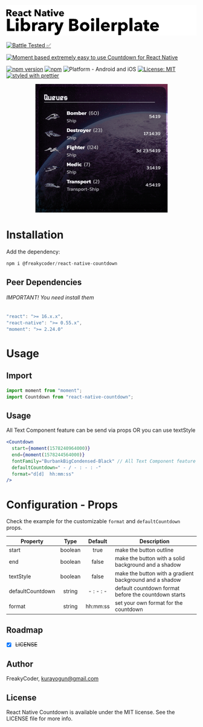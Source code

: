 <img alt="React Native Countdown" src="assets/logo.png" width="1050"/>

[![Battle Tested ✅](https://img.shields.io/badge/-Battle--Tested%20%E2%9C%85-03666e?style=for-the-badge)](https://github.com/WrathChaos/react-native-countdown)

[![Moment based extremely easy to use Countdown for React Native](https://img.shields.io/badge/-Moment%20based%20extremely%20easy%20to%20use%20Countdown%20for%20React%20Native-lightgrey?style=for-the-badge)](https://github.com/WrathChaos/react-native-countdown)

[![npm version](https://img.shields.io/npm/v/@freakycoder/react-native-countdown.svg?style=for-the-badge)](https://www.npmjs.com/package/freakycoder/react-native-countdown)
[![npm](https://img.shields.io/npm/dt/@freaycoder/react-native-countdown.svg?style=for-the-badge)](https://www.npmjs.com/package/freakycoder/react-native-countdown)
![Platform - Android and iOS](https://img.shields.io/badge/platform-Android%20%7C%20iOS-blue.svg?style=for-the-badge)
[![License: MIT](https://img.shields.io/badge/License-MIT-green.svg?style=for-the-badge)](https://opensource.org/licenses/MIT)
[![styled with prettier](https://img.shields.io/badge/styled_with-prettier-ff69b4.svg?style=for-the-badge)](https://github.com/prettier/prettier)

<p align="center">
  <img alt="React Native Countdown"
        src="assets/Screenshots/example.gif" />
</p>

# Installation

Add the dependency:

```js
npm i @freakycoder/react-native-countdown
```

## Peer Dependencies

###### IMPORTANT! You need install them

```js
"react": ">= 16.x.x",
"react-native": ">= 0.55.x",
"moment": ">= 2.24.0"
```

# Usage

## Import

```js
import moment from "moment";
import Countdown from "react-native-countdown";
```

## Usage

All Text Component feature can be send via props OR you can use textStyle

```jsx
<Countdown
  start={moment(1578240964000)}
  end={moment(1578244564000)}
  fontFamily="BurbankBigCondensed-Black" // All Text Component feature can be send via props OR you can use textStyle
  defaultCountdown=" - / - : - : -"
  format="d[d]  hh:mm:ss"
/>
```

# Configuration - Props

Check the example for the customizable `format` and `defaultCountdown` props.

| Property         |  Type   |  Default  | Description                                             |
| ---------------- | :-----: | :-------: | ------------------------------------------------------- |
| start            | boolean |   true    | make the button outline                                 |
| end              | boolean |   false   | make the button with a solid background and a shadow    |
| textStyle        | boolean |   false   | make the button with a gradient background and a shadow |
| defaultCountdown | string  | - : - : - | default countdown format before the countdown starts    |
| format           | string  | hh:mm:ss  | set your own format for the countdown                   |

## Roadmap

- [x] ~~LICENSE~~

## Author

FreakyCoder, kurayogun@gmail.com

## License

React Native Countdown is available under the MIT license. See the LICENSE file for more info.
